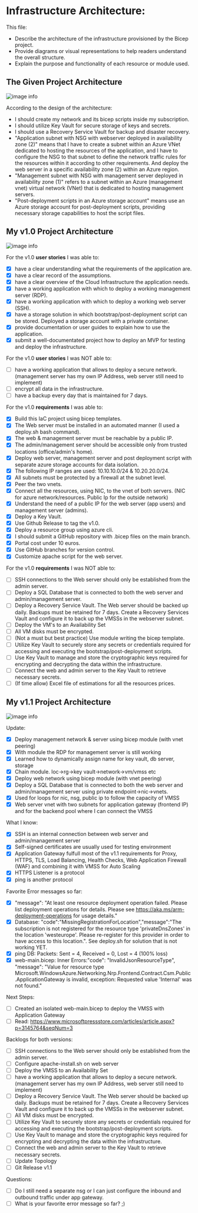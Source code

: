 # Infrastructure Architecture:

This file:

- Describe the architecture of the infrastructure provisioned by the Bicep project.
- Provide diagrams or visual representations to help readers understand the overall structure.
- Explain the purpose and functionality of each resource or module used.

## The Given Project Architecture

![image info](https://github.com/techgrounds/techgrounds-anj-dtmr/blob/main/000_cloud_project/v1.0/Documentation/06_diagram/topology.png)

According to the design of the architecture:

- I should create my network and its bicep scripts inside my subscription.
- I should utilize Key Vault for secure storage of keys and secrets.
- I should use a Recovery Service Vault for backup and disaster recovery.
- "Application subnet with NSG with webserver deployed in availability zone (2)" means that I have to create a subnet within an Azure VNet dedicated to hosting the resources of the application, and I have to configure the NSG to that subnet to define the network traffic rules for the resources within it according to other requirements. And deploy the web server in a specific availability zone (2) within an Azure region.
- "Management subnet with NSG with management server deployed in availability zone (1)" refers to a subnet within an Azure (management vnet) virtual network (VNet) that is dedicated to hosting management servers.
- "Post-deployment scripts in an Azure storage account" means use an Azure storage account for post-deployment scripts, providing necessary storage capabilities to host the script files.

## My v1.0 Project Architecture

![image info](https://github.com/techgrounds/techgrounds-anj-dtmr/blob/main/000_cloud_project/v1.0/Documentation/06_diagram/cloud_architecture.drawio.png)

For the v1.0 **user stories** I was able to:

- [x] have a clear understanding what the requirements of the application are.
- [x] have a clear record of the assumptions.
- [x] have a clear overview of the Cloud Infrastructure the application needs.
- [x] have a working application with which to deploy a working management server (RDP).
- [x] have a working application with which to deploy a working web server (SSH).
- [x] have a storage solution in which bootstrap/post-deployment script can be stored. Deployed a storage account with a private container.
- [x] provide documentation or user guides to explain how to use the application.
- [x] submit a well-documentated project how to deploy an MVP for testing and deploy the infrastructure.

For the v1.0 **user stories** I was NOT able to:

- [ ] have a working application that allows to deploy a secure network. (management server has my own IP Address, web server still need to implement)
- [ ] encrypt all data in the infrastructure.
- [ ] have a backup every day that is maintained for 7 days.

For the v1.0 **requirements** I was able to:

- [x] Build this IaC project using bicep templates.
- [x] The Web server must be installed in an automated manner (I used a deploy.sh bash command).
- [x] The web & management server must be reachable by a public IP.
- [x] The admin/management server should be accessible only from trusted locations (office/admin's home).
- [x] Deploy web server, management server and post deployment script with separate azure storage accounts for data isolation.
- [x] The following IP ranges are used: 10.10.10.0/24 & 10.20.20.0/24.
- [x] All subnets must be protected by a firewall at the subnet level.
- [x] Peer the two vnets.
- [x] Connect all the resources, using NIC, to the vnet of both servers. (NIC for azure network/resources. Public Ip for the outside network)
- [x] Understand the need of a public IP for the web server (app users) and management server (admins).
- [x] Deploy a Key Vault.
- [x] Use Github Release to tag the v1.0.
- [x] Deploy a resource group using azure cli.
- [x] I should submit a GitHub repository with .bicep files on the main branch.
- [x] Portal cost under 10 euros.
- [x] Use GitHub branches for version control.
- [x] Customize apache script for the web server.

For the v1.0 **requirements** I was NOT able to:

- [ ] SSH connections to the Web server should only be established from the admin server.
- [ ] Deploy a SQL Database that is connected to both the web server and admin/management server.
- [ ] Deploy a Recovery Service Vault. The Web server should be backed up daily. Backups must be retained for 7 days. Create a Recovery Services Vault and configure it to back up the VMSSs in the webserver subnet.
- [ ] Deploy the VM's to an Availability Set
- [ ] All VM disks must be encrypted.
- [ ] (Not a must but best practice) Use module writing the bicep template.
- [ ] Utilize Key Vault to securely store any secrets or credentials required for accessing and executing the bootstrap/post-deployment scripts.
- [ ] Use Key Vault to manage and store the cryptographic keys required for encrypting and decrypting the data within the infrastructure.
- [ ] Connect the web and admin server to the Key Vault to retrieve necessary secrets.
- [ ] (If time allow) Excel file of estimations for all the resources prices.

## My v1.1 Project Architecture

![image info](https://github.com/techgrounds/techgrounds-anj-dtmr/blob/main/000_cloud_project/v1.1/Documentation/06_diagram/cloud_architecture.drawio.png)

Update:

- [x] Deploy management network & server using bicep module (with vnet peering)
- [x] With module the RDP for management server is still working
- [x] Learned how to dynamically assign name for key vault, db server, storage
- [x] Chain module. loc->rg->key vault->network->vm/vmss etc
- [x] Deploy web network using bicep module (with vnet peering)
- [x] Deploy a SQL Database that is connected to both the web server and admin/management server using private endpoint->nic->vnets.
- [x] Used for loops for nic, nsg, public ip to follow the capacity of VMSS
- [x] Web server vnet with two subnets for application gateway (frontend IP) and for the backend pool where I can connect the VMSS

What I know:

- [x] SSH is an internal connection between web server and admin/management server
- [x] Self-signed certificates are usually used for testing environment
- [x] Application Gateway fulfull most of the v1.1 requirements for Proxy, HTTPS, TLS, Load Balancing, Health Checks, Web Application Firewall (WAF) and combining it with VMSS for Auto Scaling
- [x] HTTPS Listener is a protocol
- [x] ping is another protocol

Favorite Error messages so far:

- [x] "message": "At least one resource deployment operation failed. Please list deployment operations for details. Please see https://aka.ms/arm-deployment-operations for usage details."
- [x] Database: "code":"MissingRegistrationForLocation","message":"The subscription is not registered for the resource type 'privateDnsZones' in the location 'westeurope'. Please re-register for this provider in order to have access to this location.". See deploy.sh for solution that is not working YET.
- [x] ping DB: Packets: Sent = 4, Received = 0, Lost = 4 (100% loss)
- [x] web-main.bicep: Inner Errors:"code": "InvalidJsonResourceType", "message": "Value for resource type Microsoft.WindowsAzure.Networking.Nrp.Frontend.Contract.Csm.Public.ApplicationGateway is invalid, exception: Requested value 'Internal' was not found."

Next Steps:

- [ ] Created an isolated web-main.bicep to deploy the VMSS with Application Gateway
- [ ] Read: https://www.microsoftpressstore.com/articles/article.aspx?p=3145764&seqNum=3

Backlogs for both versions:

- [ ] SSH connections to the Web server should only be established from the admin server.
- [ ] Configure apache-install.sh on web server
- [ ] Deploy the VMSS to an Availability Set
- [ ] have a working application that allows to deploy a secure network. (management server has my own IP Address, web server still need to implement)
- [ ] Deploy a Recovery Service Vault. The Web server should be backed up daily. Backups must be retained for 7 days. Create a Recovery Services Vault and configure it to back up the VMSSs in the webserver subnet.
- [ ] All VM disks must be encrypted.
- [ ] Utilize Key Vault to securely store any secrets or credentials required for accessing and executing the bootstrap/post-deployment scripts.
- [ ] Use Key Vault to manage and store the cryptographic keys required for encrypting and decrypting the data within the infrastructure.
- [ ] Connect the web and admin server to the Key Vault to retrieve necessary secrets.
- [ ] Update Topology
- [ ] Git Release v1.1

Questions:

- [ ] Do I still need a separate nsg or I can just configure the inbound and outbound traffic under app gateway.
- [ ] What is your favorite error message so far? ;)
